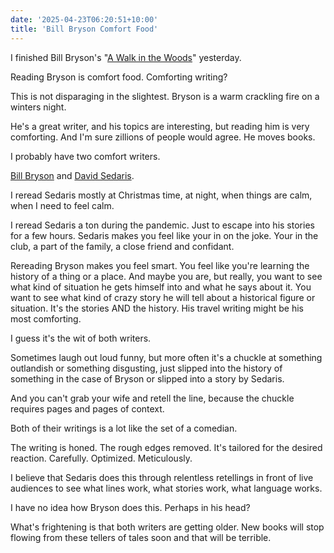 ```yaml
---
date: '2025-04-23T06:20:51+10:00'
title: 'Bill Bryson Comfort Food'
---
```


I finished Bill Bryson's "[A Walk in the Woods](https://www.goodreads.com/book/show/9791.A_Walk_in_the_Woods)" yesterday.

Reading Bryson is comfort food. Comforting writing?

This is not disparaging in the slightest. Bryson is a warm crackling fire on a winters night.

He's a great writer, and his topics are interesting, but reading him is very comforting. And I'm sure zillions of people would agree. He moves books.

I probably have two comfort writers.

[Bill Bryson](https://en.wikipedia.org/wiki/Bill_Bryson) and [David Sedaris](https://en.wikipedia.org/wiki/David_Sedaris).

I reread Sedaris mostly at Christmas time, at night, when things are calm, when I need to feel calm.

I reread Sedaris a ton during the pandemic. Just to escape into his stories for a few hours. Sedaris makes you feel like your in on the joke. Your in the club, a part of the family, a close friend and confidant.

Rereading Bryson makes you feel smart. You feel like you're learning the history of a thing or a place. And maybe you are, but really, you want to see what kind of situation he gets himself into and what he says about it. You want to see what kind of crazy story he will tell about a historical figure or situation. It's the stories AND the history. His travel writing might be his most comforting.

I guess it's the wit of both writers.

Sometimes laugh out loud funny, but more often it's a chuckle at something outlandish or something disgusting, just slipped into the history of something in the case of Bryson or slipped into a story by Sedaris.

And you can't grab your wife and retell the line, because the chuckle requires pages and pages of context.

Both of their writings is a lot like the set of a comedian.

The writing is honed. The rough edges removed. It's tailored for the desired reaction. Carefully. Optimized. Meticulously.

I believe that Sedaris does this through relentless retellings in front of live audiences to see what lines work, what stories work, what language works.

I have no idea how Bryson does this. Perhaps in his head?

What's frightening is that both writers are getting older. New books will stop flowing from these tellers of tales soon and that will be terrible.
